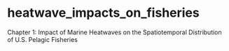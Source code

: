 # heatwave_impacts_on_fisheries
Chapter 1: Impact of Marine Heatwaves on the Spatiotemporal Distribution of U.S. Pelagic Fisheries
